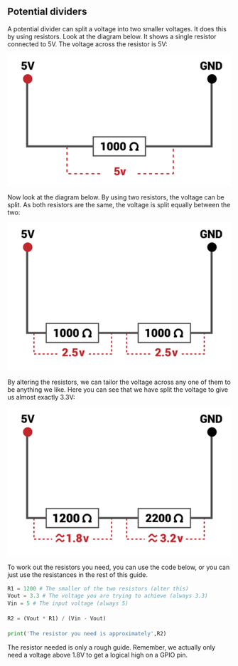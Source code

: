## Potential dividers

A potential divider can split a voltage into two smaller voltages. It does this by using resistors. Look at the diagram below. It shows a single resistor connected to 5V. The voltage across the resistor is 5V:

![single-resistor](images/See_Like_A_Bat_Diagram_2.png)

Now look at the diagram below. By using two resistors, the voltage can be split. As both resistors are the same, the voltage is split equally between the two:

![same-resistor](images/See_Like_A_Bat_Diagram_3.png)

By altering the resistors, we can tailor the voltage across any one of them to be anything we like. Here you can see that we have split the voltage to give us almost exactly 3.3V:

![divider](images/See_Like_A_Bat_Diagram_4.png)

To work out the resistors you need, you can use the code below, or you can just use the resistances in the rest of this guide.

```python
R1 = 1200 # The smaller of the two resistors (alter this)
Vout = 3.3 # The voltage you are trying to achieve (always 3.3)
Vin = 5 # The input voltage (always 5)

R2 = (Vout * R1) / (Vin - Vout) 

print('The resistor you need is approximately',R2)
```

The resistor needed is only a rough guide. Remember, we actually only need a voltage above 1.8V to get a logical high on a GPIO pin.

